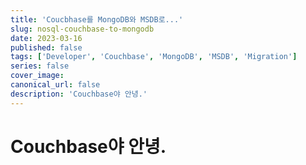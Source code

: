 ```yaml
---
title: 'Coucbhase를 MongoDB와 MSDB로...'
slug: nosql-couchbase-to-mongodb
date: 2023-03-16
published: false
tags: ['Developer', 'Couchbase', 'MongoDB', 'MSDB', 'Migration']
series: false
cover_image: 
canonical_url: false
description: 'Couchbase야 안녕.'
---
```


# Couchbase야 안녕.